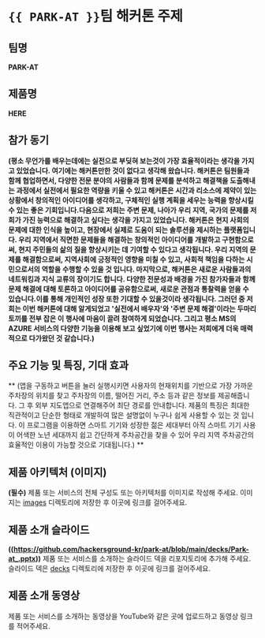 # `{{ PARK-AT }}`팀 해커톤 주제

## 팀명

**PARK-AT** 

## 제품명

**HERE** 

## 참가 동기

**(평소 무언가를 배우는데에는 실전으로 부딪혀 보는것이 가장 효율적이라는 생각을 가지고 있었습니다. 여기에는 해커톤만한 것이 없다고 생각해 왔습니다. 해커톤은 팀원들과 함께 협업하면서, 다양한 전문 분야의 사람들과 함께 문제를 분석하고 해결책을 도출해내는 과정에서 실전에서 필요한 역량을 키울 수 있고
해커톤은 시간과 리소스에 제약이 있는 상황에서 창의적인 아이디어를 생각하고, 구체적인 실행 계획을 세우는 능력을 향상시킬 수 있는 좋은 기회입니다.다음으로 저희는 주변 문제, 나아가 우리 지역, 국가의 문제를 저희가 가진 능력으로 해결하고 싶다는 생각을 가지고 있었습니다. 해커톤은 현지 사회의 문제에 대한 인식을 높이고, 현장에서 실제로 도움이 되는 솔루션을 제시하는 플랫폼입니다. 우리 지역에서 직면한 문제들을 해결하는 창의적인 아이디어를 개발하고 구현함으로써, 현지 주민들의 삶의 질을 향상시키는 데 기여할 수 있다고 생각됩니다. 우리 지역의 문제를 해결함으로써, 지역사회에 긍정적인 영향을 미칠 수 있고, 사회적 책임을 다하는 시민으로서의 역할을 수행할 수 있을 것 입니다.
마지막으로, 해커톤은 새로운 사람들과의 네트워킹과 지식 교류의 장이기도 합니다. 다양한 전문성과 배경을 가진 참가자들과 함께 문제 해결에 대해 토론하고 아이디어를 공유함으로써, 새로운 관점과 통찰력을 얻을 수 있습니다.이를 통해 개인적인 성장 또한 기대할 수 있을것이라 생각됩니다. 그러던 중 저희는 이번 해커톤에 대해 알게되었고 '실전에서 배우자'와 '주변 문제 해결'이라는 두마리 토끼를 전부 잡은 이 행사에 마음이 끌려 참여하게 되었습니다. 그리고 평소 MS의 AZURE 서비스의 다양한 기능을 이용해 보고 싶었기에 이번 행사는 저희에게 더욱 매력적으로 다가왔던 것 같습니다.)** 

## 주요 기능 및 특징, 기대 효과

** (앱을 구동하고 버튼을 눌러 실행시키면 사용자의 현재위치를 기반으로 가장 가까운 주차장의 위치를 찾고 주차장의 이름, 떨어진 거리, 주소 등과 같은 정보를 제공해줍니다. 그 후 외부 지도앱으로 연결해주어 최단 경로를 안내합니다. 제품의 특징은 최대한 직관적이고 단순한 형태로 개발하여 많은 설명없이 누구나 쉽게 사용할 수 있는 것 입니다. 이 프로그램을 이용하면 스마트 기기와 성장한 젊은 세대부터 아직 스마트 기기 사용이 어색한 노년 세대까지 쉽고 간단하게 주차공간을 찾을 수 있어 우리 지역 주차공간의 효율적인 이용이 가능할 것으로 기대됩니다.) ** 

## 제품 아키텍처 (이미지)

**(필수)** 제품 또는 서비스의 전체 구성도 또는 아키텍처를 이미지로 작성해 주세요. 이미지는 [images](./images) 디렉토리에 저장한 후 이곳에 링크를 걸어주세요.

## 제품 소개 슬라이드

**((https://github.com/hackersground-kr/park-at/blob/main/decks/Park-at_.pptx))** 제품 또는 서비스를 소개하는 슬라이드 덱을 리포지토리에 추가해 주세요. 슬라이드 덱은 [decks](./decks) 디렉토리에 저장한 후 이곳에 링크를 걸어주세요.

## 제품 소개 동영상

제품 또는 서비스를 소개하는 동영상을 YouTube와 같은 곳에 업로드하고 동영상 링크를 적어주세요.
